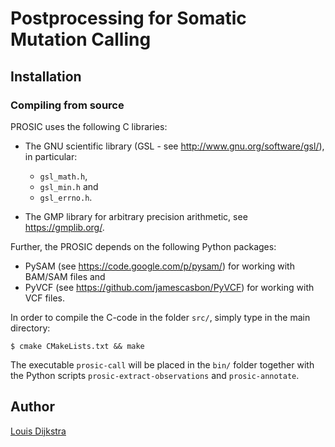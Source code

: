 # Postprocessing for Somatic Mutation Calling


## Installation

### Compiling from source

PROSIC uses the following C libraries:

* The GNU scientific library (GSL - see http://www.gnu.org/software/gsl/), in particular:
	* `gsl_math.h`,
	* `gsl_min.h` and
	* `gsl_errno.h`.

* The GMP library for arbitrary precision arithmetic, see https://gmplib.org/.

Further, the PROSIC depends on the following Python packages:

* PySAM (see https://code.google.com/p/pysam/) for working with BAM/SAM files and
* PyVCF (see https://github.com/jamescasbon/PyVCF) for working with VCF files.

In order to compile the C-code in the folder `src/`, simply type in the main directory:

	$ cmake CMakeLists.txt && make

The executable `prosic-call` will be placed in the `bin/` folder together with the Python scripts
`prosic-extract-observations` and `prosic-annotate`.


## Author

[Louis Dijkstra](https://github.com/louisdijkstra)
